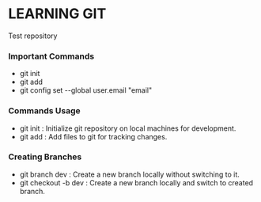 # LEARNING GIT
Test repository

### Important Commands

 - git init
 - git add <file-name>
 - git config set --global user.email "email"

### Commands Usage

 - git init : Initialize git repository on local machines for development.
 - git add <file-name> : Add files to git for tracking changes.

### Creating Branches

 - git branch dev : Create a new branch locally without switching to it.
 - git checkout -b dev : Create a new branch locally and switch to created branch.
